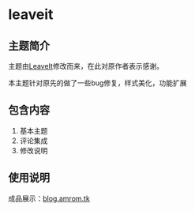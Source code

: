 # leaveit

## 主题简介

主题由[LeaveIt](https://github.com/liuzc/LeaveIt.git)修改而来，在此对原作者表示感谢。

本主题针对原先的做了一些bug修复，样式美化，功能扩展

## 包含内容

1. 基本主题
2. 评论集成
3. 修改说明

## 使用说明

成品展示：[blog.amrom.tk](https://blog.amrom.tk)

